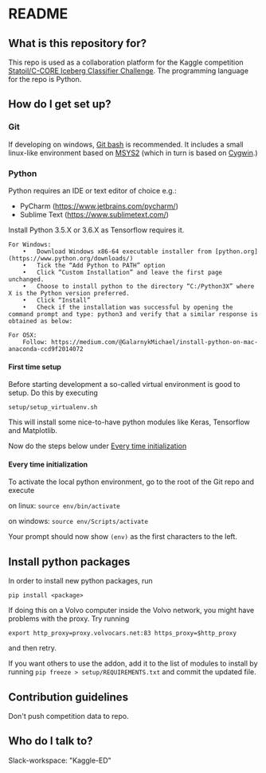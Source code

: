 # README #

## What is this repository for? ##

This repo is used as a collaboration platform for the Kaggle competition
[Statoil/C-CORE Iceberg Classifier Challenge](https://www.kaggle.com/c/statoil-iceberg-classifier-challenge).
The programming language for the repo is Python.

## How do I get set up? ##

### Git

If developing on windows, [Git bash](https://git-scm.com/download/win) is
recommended. It includes a small linux-like environment based on
[MSYS2](http://www.msys2.org/) (which in turn is based on
[Cygwin](https://www.cygwin.com/).)


### Python

Python requires an IDE or text editor of choice e.g.: 
* PyCharm (https://www.jetbrains.com/pycharm/) 		
* Sublime Text (https://www.sublimetext.com/) 		

Install Python 3.5.X or 3.6.X as Tensorflow requires it. 

	For Windows: 
		•	Download Windows x86-64 executable installer from [python.org](https://www.python.org/downloads/)
		•	Tick the “Add Python to PATH” option 
		•	Click “Custom Installation” and leave the first page unchanged. 
		•	Choose to install python to the directory “C:/Python3X” where X is the Python version preferred. 
		•	Click “Install” 
		•	Check if the installation was successful by opening the command prompt and type: python3 and verify that a similar response is obtained as below: 

	For OSX: 
		Follow: https://medium.com/@GalarnykMichael/install-python-on-mac-anaconda-ccd9f2014072

#### First time setup

Before starting development a so-called virtual environment is good to setup.
Do this by executing

`setup/setup_virtualenv.sh`

This will install some nice-to-have python modules like Keras, Tensorflow and
Matplotlib.

Now do the steps below under
[Every time initialization](#every-time-initialization)

#### Every time initialization

To activate the local python environment, go to the root of the Git repo and
execute

on linux: `source env/bin/activate`

on windows: `source env/Scripts/activate`

Your prompt should now show `(env)` as the first characters to the left.


## Install python packages

In order to install new python packages, run

`pip install <package>`

If doing this on a Volvo computer inside the Volvo network, you might have
problems with the proxy. Try running

`export http_proxy=proxy.volvocars.net:83 https_proxy=$http_proxy`

and then retry.

If you want others to use the addon, add it to the list of modules to install
by running `pip freeze > setup/REQUIREMENTS.txt` and commit the updated file.

		
## Contribution guidelines ##
Don't push competition data to repo. 

## Who do I talk to? ##

Slack-workspace: "Kaggle-ED"
